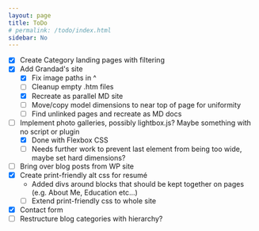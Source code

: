 ```yaml
---
layout: page
title: ToDo
# permalink: /todo/index.html
sidebar: No
---
```

* [x] Create Category landing pages with filtering
* [x] Add Grandad's site
  * [x] Fix image paths in ^
  * [ ] Cleanup empty .htm files
  * [x] Recreate as parallel MD site
  * [ ] Move/copy model dimensions to near top of page for uniformity
  * [ ] Find unlinked pages and recreate as MD docs
* [ ] Implement photo galleries, possibly lightbox.js? Maybe something with no script or plugin
  * [x] Done with Flexbox CSS
  * [ ] Needs further work to prevent last element from being too wide, maybe set hard dimensions?
* [ ] Bring over blog posts from WP site
* [x] Create print-friendly alt css for resumé
  * Added divs around blocks that should be kept together on pages (e.g. About Me, Education etc...)
  * [ ] Extend print-friendly css to whole site
* [x] Contact form
* [ ] Restructure blog categories with hierarchy?